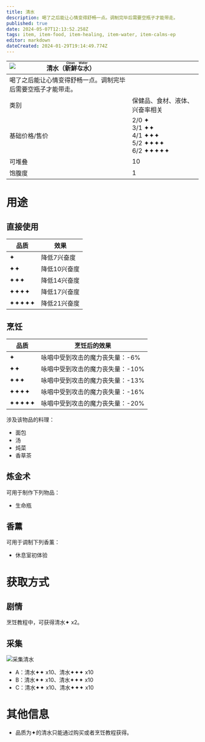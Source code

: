 ```yaml
---
title: 清水
description: 喝了之后能让心情变得舒畅一点。调制完毕后需要空瓶子才能带走。
published: true
date: 2024-05-07T12:13:52.258Z
tags: item, item-food, item-healing, item-water, item-calms-ep
editor: markdown
dateCreated: 2024-01-29T19:14:49.774Z
---
```


| <img style="float: left;" src="此处放物品图标" />清水（<ruby>新鮮な水<rt>Clean Water</rt></ruby>） ||
| - | - |
| 喝了之后能让心情变得舒畅一点。调制完毕后需要空瓶子才能带走。 ||
| 类别 | 保健品、食材、液体、兴奋率相关 |
| 基础价格/售价 | 2/0 ✦<br>3/1 ✦✦<br>4/1 ✦✦✦<br>5/2 ✦✦✦✦<br>6/2 ✦✦✦✦✦ |
| 可堆叠 | 10 |
| 饱腹度 | 1 |

# 用途
## 直接使用
| 品质 | 效果 |
| - | - |
| ✦ | 降低7兴奋度 |
| ✦✦ | 降低10兴奋度 |
| ✦✦✦ | 降低14兴奋度 |
| ✦✦✦✦ | 降低17兴奋度 |
| ✦✦✦✦✦ | 降低21兴奋度 |
## 烹饪
| 品质 | 烹饪后的效果 |
| - | - |
| ✦ | 咏唱中受到攻击的魔力丧失量：-6% |
| ✦✦ | 咏唱中受到攻击的魔力丧失量：-10% |
| ✦✦✦ | 咏唱中受到攻击的魔力丧失量：-13% |
| ✦✦✦✦ | 咏唱中受到攻击的魔力丧失量：-16% |
| ✦✦✦✦✦ | 咏唱中受到攻击的魔力丧失量：-20% |
涉及该物品的料理：
- 面包
- 汤
- 炖菜
- 香草茶
## 炼金术
可用于制作下列物品：
- 生命瓶
## 香薰
可用于调制下列香薰：
- 休息室初体验

# 获取方式
## 剧情
烹饪教程中，可获得清水✦ x2。
## 采集
![采集清水](/assets/items/clean_water/get_clean_water.png)
- A：清水✦✦ x10、清水✦✦✦ x10
- B：清水✦✦ x10、清水✦✦✦ x10
- C：清水✦✦ x10、清水✦✦✦ x10

# 其他信息
- 品质为✦的清水只能通过购买或者烹饪教程获得。